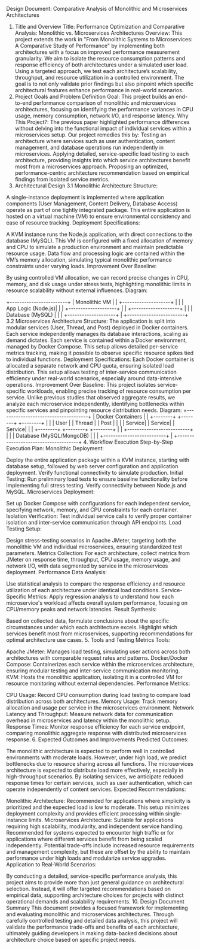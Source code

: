 Design Document: Comparative Analysis of Monolithic and Microservices Architectures
1. Title and Overview
Title: Performance Optimization and Comparative Analysis: Monolithic vs. Microservices Architectures
Overview:
This project extends the work in "From Monolithic Systems to Microservices: A Comparative Study of Performance" by implementing both architectures with a focus on improved performance measurement granularity.
We aim to isolate the resource consumption patterns and response efficiency of both architectures under a simulated user load. Using a targeted approach, we test each architecture’s scalability, throughput, and resource utilization in a controlled environment. The goal is to not only validate prior findings but also pinpoint which specific architectural features enhance performance in real-world scenarios.
2. Project Goals and Problem Definition
Goal: This project builds an end-to-end performance comparison of monolithic and microservices architectures, focusing on identifying the performance variances in CPU usage, memory consumption, network I/O, and response latency.
Why This Project?:
The previous paper highlighted performance differences without delving into the functional impact of individual services within a microservices setup. Our project remedies this by:
Testing an architecture where services such as user authentication, content management, and database operations run independently in microservices.
Applying detailed, service-specific load testing to each architecture, providing insights into which service architectures benefit most from a microservices approach.
Proposing an optimized, performance-centric architecture recommendation based on empirical findings from isolated service metrics.
3. Architectural Design
3.1 Monolithic Architecture
Structure:

A single-instance deployment is implemented where application components (User Management, Content Delivery, Database Access) operate as part of one tightly integrated package. This entire application is hosted on a virtual machine (VM) to ensure environmental consistency and ease of resource tracking.
Deployment Specifications:

A KVM instance runs the Node.js application, with direct connections to the database (MySQL). This VM is configured with a fixed allocation of memory and CPU to simulate a production environment and maintain predictable resource usage.
Data flow and processing logic are contained within the VM’s memory allocation, simulating typical monolithic performance constraints under varying loads.
Improvement Over Baseline:

By using controlled VM allocation, we can record precise changes in CPU, memory, and disk usage under stress tests, highlighting monolithic limits in resource scalability without external influences.
Diagram:

+------------------------+
|       Monolithic VM    |
| +--------------------+ |
| | App Logic (Node.js)| |
| +--------------------+ |
| +--------------------+ |
| | Database (MySQL)   | |
| +--------------------+ |
+------------------------+
3.2 Microservices Architecture
Structure:
The application is split into modular services (User, Thread, and Post) deployed in Docker containers. Each service independently manages its database interactions, scaling as demand dictates.
Each service is contained within a Docker environment, managed by Docker Compose. This setup allows detailed per-service metrics tracking, making it possible to observe specific resource spikes tied to individual functions.
Deployment Specifications:
Each Docker container is allocated a separate network and CPU quota, ensuring isolated load distribution. This setup allows testing of inter-service communication efficiency under real-world scenarios, especially around data-intensive operations.
Improvement Over Baseline:
This project isolates service-specific workloads, enabling precise tracking of resource consumption per service. Unlike previous studies that observed aggregate results, we analyze each microservice independently, identifying bottlenecks within specific services and pinpointing resource distribution needs.
Diagram:
+-------------------------------------+
| Docker Containers                   |
| +--------+ +--------+ +--------+    |
| | User   | | Thread | | Post   |    |
| | Service| | Service| | Service|    |
| +--------+ +--------+ +--------+    |
| +--------------------------+        |
| | Database (MySQL/MongoDB) |        |
| +--------------------------+        |
+-------------------------------------+
4. Workflow Execution
Step-by-Step Execution Plan:
Monolithic Deployment:

Deploy the entire application package within a KVM instance, starting with database setup, followed by web server configuration and application deployment. Verify functional connectivity to simulate production.
Initial Testing: Run preliminary load tests to ensure baseline functionality before implementing full stress testing. Verify connectivity between Node.js and MySQL.
Microservices Deployment:

Set up Docker Compose with configurations for each independent service, specifying network, memory, and CPU constraints for each container.
Isolation Verification: Test individual service calls to verify proper container isolation and inter-service communication through API endpoints.
Load Testing Setup:

Design stress-testing scenarios in Apache JMeter, targeting both the monolithic VM and individual microservices, ensuring standardized test parameters.
Metrics Collection: For each architecture, collect metrics from JMeter on response time, throughput, CPU usage, memory usage, and network I/O, with data segmented by service in the microservices deployment.
Performance Data Analysis:

Use statistical analysis to compare the response efficiency and resource utilization of each architecture under identical load conditions.
Service-Specific Metrics: Apply regression analysis to understand how each microservice's workload affects overall system performance, focusing on CPU/memory peaks and network latencies.
Result Synthesis:

Based on collected data, formulate conclusions about the specific circumstances under which each architecture excels. Highlight which services benefit most from microservices, supporting recommendations for optimal architecture use cases.
5. Tools and Testing Metrics
Tools:

Apache JMeter: Manages load testing, simulating user actions across both architectures with comparable request rates and patterns.
Docker/Docker Compose: Containerizes each service within the microservices architecture, ensuring modular testing and inter-service communication monitoring.
KVM: Hosts the monolithic application, isolating it in a controlled VM for resource monitoring without external dependencies.
Performance Metrics:

CPU Usage: Record CPU consumption during load testing to compare load distribution across both architectures.
Memory Usage: Track memory allocation and usage per service in the microservices environment.
Network Latency and Throughput: Measure network data for communication overhead in microservices and latency within the monolithic setup.
Response Times: Monitor response efficiency for each service endpoint, comparing monolithic aggregate response with distributed microservices response.
6. Expected Outcomes and Improvements
Predicted Outcomes:

The monolithic architecture is expected to perform well in controlled environments with moderate loads. However, under high load, we predict bottlenecks due to resource sharing across all functions.
The microservices architecture is expected to distribute load more effectively, especially in high-throughput scenarios. By isolating services, we anticipate reduced response times for certain services, such as user authentication, which can operate independently of content services.
Expected Recommendations:

Monolithic Architecture:
Recommended for applications where simplicity is prioritized and the expected load is low to moderate. This setup minimizes deployment complexity and provides efficient processing within single-instance limits.
Microservices Architecture:
Suitable for applications requiring high scalability, modularity, and independent service handling. Recommended for systems expected to encounter high traffic or for applications where different services benefit from being scaled independently.
Potential trade-offs include increased resource requirements and management complexity, but these are offset by the ability to maintain performance under high loads and modularize service upgrades.
Application to Real-World Scenarios:

By conducting a detailed, service-specific performance analysis, this project aims to provide more than just general guidance on architectural selection. Instead, it will offer targeted recommendations based on empirical data, supporting architecture choices for projects with distinct operational demands and scalability requirements.
10. Design Document Summary
This document provides a focused framework for implementing and evaluating monolithic and microservices architectures. Through carefully controlled testing and detailed data analysis, this project will validate the performance trade-offs and benefits of each architecture, ultimately guiding developers in making data-backed decisions about architecture choice based on specific project needs.